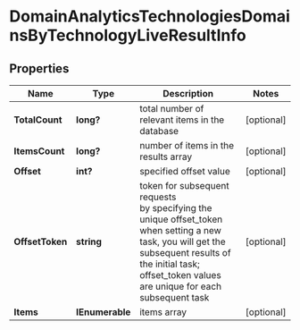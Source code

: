 # DomainAnalyticsTechnologiesDomainsByTechnologyLiveResultInfo


## Properties

| Name | Type | Description | Notes |
|------------ | ------------- | ------------- | -------------|
**TotalCount** | **long?** | total number of relevant items in the database |[optional]|
**ItemsCount** | **long?** | number of items in the results array |[optional]|
**Offset** | **int?** | specified offset value |[optional]|
**OffsetToken** | **string** | token for subsequent requests<br>by specifying the unique offset_token when setting a new task, you will get the subsequent results of the initial task;<br>offset_token values are unique for each subsequent task |[optional]|
**Items** | **IEnumerable<DomainAnalyticsTechnologiesDomainsByLiveItem>** | items array |[optional]|